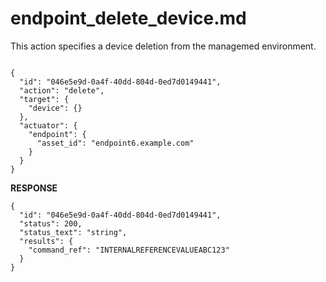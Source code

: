 
# endpoint_delete_device.md

This action specifies a device deletion from the managemed environment.

```

{
  "id": "046e5e9d-0a4f-40dd-804d-0ed7d0149441",
  "action": "delete",
  "target": {
    "device": {}
  },
  "actuator": {
    "endpoint": {
      "asset_id": "endpoint6.example.com"
    }
  }
}
```

**RESPONSE**

```
{
  "id": "046e5e9d-0a4f-40dd-804d-0ed7d0149441",
  "status": 200,
  "status_text": "string",
  "results": {
    "command_ref": "INTERNALREFERENCEVALUEABC123"
  }
}
```
